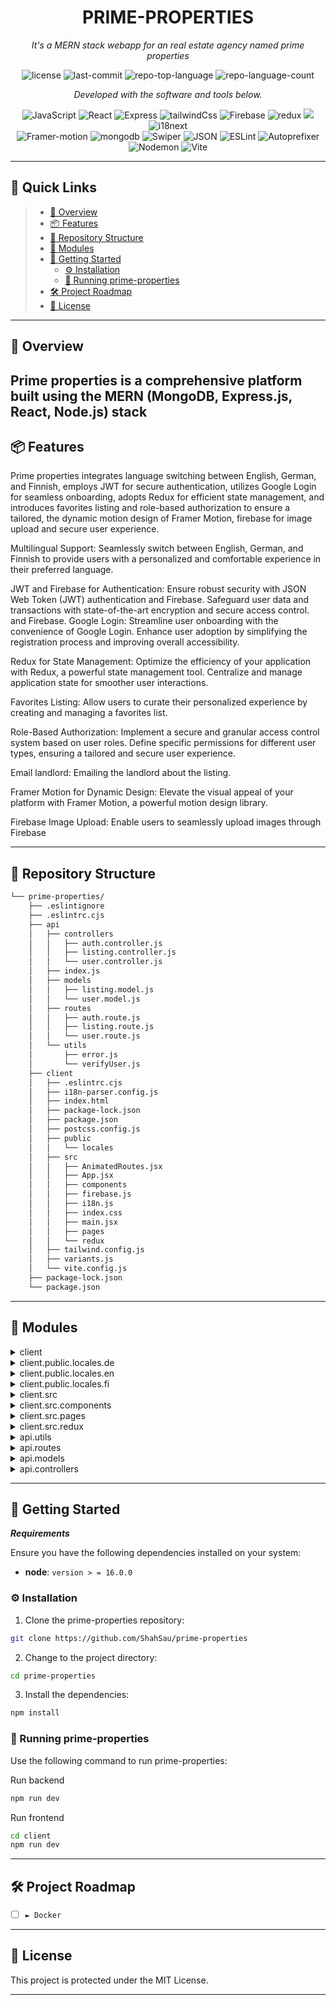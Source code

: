 <p align="center">
    <h1 align="center">PRIME-PROPERTIES</h1>
</p>
<p align="center">
    <em>
     It's a MERN stack webapp for an real estate agency named prime properties
    </em>
</p>
<p align="center">
	<img src="https://img.shields.io/github/license/ShahSau/prime-properties?style=flat&color=0080ff" alt="license">
	<img src="https://img.shields.io/github/last-commit/ShahSau/prime-properties?style=flat&color=0080ff" alt="last-commit">
	<img src="https://img.shields.io/github/languages/top/ShahSau/prime-properties?style=flat&color=0080ff" alt="repo-top-language">
	<img src="https://img.shields.io/github/languages/count/ShahSau/prime-properties?style=flat&color=0080ff" alt="repo-language-count">
<p>
<p align="center">
		<em>Developed with the software and tools below.</em>
</p>
<p align="center">
	<img src="https://img.shields.io/badge/JavaScript-F7DF1E.svg?style=flat&logo=JavaScript&logoColor=black" alt="JavaScript">
	<img src="https://img.shields.io/badge/React-61DAFB.svg?style=flat&logo=React&logoColor=black" alt="React">
    	<img src="https://img.shields.io/badge/Express-000000.svg?style=flat&logo=Express&logoColor=white" alt="Express">
    	<img src="https://img.shields.io/badge/tailwindcss-%2338B2AC.svg?style=flat&logo=tailwind-css&logoColor=white" alt="tailwindCss">
    	<img src="https://img.shields.io/badge/Firebase-FFCA28.svg?style=flat&logo=Firebase&logoColor=black" alt="Firebase">
    	<img src="https://img.shields.io/badge/redux-%23593d88.svg?style=flat&logo=redux&logoColor=white" alt="redux">
    	<img src="https://img.shields.io/badge/JWT-black?style=flat&logo=JSON%20web%20tokens" alr="JWT">
    	<img src="https://img.shields.io/badge/i18next-26A69A.svg?style=flat&logo=i18next&logoColor=white" alt="i18next">
	<br>
    	<img src="https://img.shields.io/badge/Framer-black?style=flat&logo=framer&logoColor=blue" alt="Framer-motion">
    	<img src="https://img.shields.io/badge/MongoDB-%234ea94b.svg?style=flat&logo=mongodb&logoColor=white" alt="mongodb">
	<img src="https://img.shields.io/badge/Swiper-6332F6.svg?style=flat&logo=Swiper&logoColor=white" alt="Swiper">
    	<img src="https://img.shields.io/badge/JSON-000000.svg?style=flat&logo=JSON&logoColor=white" alt="JSON">
	<img src="https://img.shields.io/badge/ESLint-4B32C3.svg?style=flat&logo=ESLint&logoColor=white" alt="ESLint">
    	<img src="https://img.shields.io/badge/Autoprefixer-DD3735.svg?style=flat&logo=Autoprefixer&logoColor=white" alt="Autoprefixer">
    	<img src="https://img.shields.io/badge/Nodemon-76D04B.svg?style=flat&logo=Nodemon&logoColor=white" alt="Nodemon">
    	<img src="https://img.shields.io/badge/Vite-646CFF.svg?style=flat&logo=Vite&logoColor=white" alt="Vite">
</p>
<hr>

## 🔗 Quick Links

> - [📍 Overview](#📍-overview)
> - [📦 Features](#📦-features)
> - [📂 Repository Structure](#📂-repository-structure)
> - [🧩 Modules](#🧩-modules)
> - [🚀 Getting Started](#🚀-getting-started)
>   - [⚙️ Installation](#⚙️-installation)
>   - [🤖 Running prime-properties](#🤖-running-prime-properties)
> - [🛠 Project Roadmap](#🛠-project-roadmap)
> - [📄 License](#📄-license)

---

## 📍 Overview

Prime properties is a comprehensive platform built using the MERN (MongoDB, Express.js, React, Node.js) stack
---

## 📦 Features
<!-- Title: Elevated User Experience and Robust Security: A Feature-Packed Platform with Multilingual Support, JWT Authentication, and Role-Based Authorization -->

Prime properties integrates language switching between English, German, and Finnish, employs JWT for secure authentication, utilizes Google Login for seamless onboarding, adopts Redux for efficient state management, and introduces favorites listing and role-based authorization to ensure a tailored, the dynamic motion design of Framer Motion, firebase for image upload and secure user experience.

Multilingual Support:
Seamlessly switch between English, German, and Finnish to provide users with a personalized and comfortable experience in their preferred language.

JWT and Firebase for Authentication:
Ensure robust security with JSON Web Token (JWT) authentication and Firebase. Safeguard user data and transactions with state-of-the-art encryption and secure access control. and Firebase.
Google Login:
Streamline user onboarding with the convenience of Google Login. Enhance user adoption by simplifying the registration process and improving overall accessibility.

Redux for State Management:
Optimize the efficiency of your application with Redux, a powerful state management tool. Centralize and manage application state for smoother user interactions.

Favorites Listing:
Allow users to curate their personalized experience by creating and managing a favorites list. 

Role-Based Authorization:
Implement a secure and granular access control system based on user roles. Define specific permissions for different user types, ensuring a tailored and secure user experience.

Email landlord:
Emailing the landlord about the listing.

Framer Motion for Dynamic Design:
Elevate the visual appeal of your platform with Framer Motion, a powerful motion design library. 

Firebase Image Upload:
Enable users to seamlessly upload images through Firebase

---

## 📂 Repository Structure

```sh
└── prime-properties/
    ├── .eslintignore
    ├── .eslintrc.cjs
    ├── api
    │   ├── controllers
    │   │   ├── auth.controller.js
    │   │   ├── listing.controller.js
    │   │   └── user.controller.js
    │   ├── index.js
    │   ├── models
    │   │   ├── listing.model.js
    │   │   └── user.model.js
    │   ├── routes
    │   │   ├── auth.route.js
    │   │   ├── listing.route.js
    │   │   └── user.route.js
    │   └── utils
    │       ├── error.js
    │       └── verifyUser.js
    ├── client
    │   ├── .eslintrc.cjs
    │   ├── i18n-parser.config.js
    │   ├── index.html
    │   ├── package-lock.json
    │   ├── package.json
    │   ├── postcss.config.js
    │   ├── public
    │   │   └── locales
    │   ├── src
    │   │   ├── AnimatedRoutes.jsx
    │   │   ├── App.jsx
    │   │   ├── components
    │   │   ├── firebase.js
    │   │   ├── i18n.js
    │   │   ├── index.css
    │   │   ├── main.jsx
    │   │   ├── pages
    │   │   └── redux
    │   ├── tailwind.config.js
    │   ├── variants.js
    │   └── vite.config.js
    ├── package-lock.json
    └── package.json
```

---

## 🧩 Modules

<details closed><summary>client</summary>

| File                                                                                                          | Summary                                                                                                                                                                                                                               |
| ---                                                                                                           | ---                                                                                                                                                                                                                                   |
| [variants.js](https://github.com/ShahSau/prime-properties/blob/master/client/variants.js)                     | Framer motion variant          |
| [i18n-parser.config.js](https://github.com/ShahSau/prime-properties/blob/master/client/i18n-parser.config.js) | i18n config file  |
| [vite.config.js](https://github.com/ShahSau/prime-properties/blob/master/client/vite.config.js)               | Vite config file      |
| [tailwind.config.js](https://github.com/ShahSau/prime-properties/blob/master/client/tailwind.config.js)       | TailwindCSS config file    |

</details>

<details closed><summary>client.public.locales.de</summary>

| File                                                                                                                  | Summary                                                                                                                                                                                                                                            |
| ---                                                                                                                   | ---                                                                                                                                                                                                                                                |
| [translation.json](https://github.com/ShahSau/prime-properties/blob/master/client/public/locales/de/translation.json) | German language dictionary |

</details>

<details closed><summary>client.public.locales.en</summary>

| File                                                                                                                  | Summary                                                                                                                                                                                                                                            |
| ---                                                                                                                   | ---                                                                                                                                                                                                                                                |
| [translation.json](https://github.com/ShahSau/prime-properties/blob/master/client/public/locales/en/translation.json) | English language dictionary |

</details>

<details closed><summary>client.public.locales.fi</summary>

| File                                                                                                                  | Summary                                                                                                                                                                                                                                            |
| ---                                                                                                                   | ---                                                                                                                                                                                                                                                |
| [translation.json](https://github.com/ShahSau/prime-properties/blob/master/client/public/locales/fi/translation.json) | Finnish language dictionary |

</details>

<details closed><summary>client.src</summary>

| File                                                                                                        | Summary                                                                                                                                                                                                                                |
| ---                                                                                                         | ---                                                                                                                                                                                                                                    |
| [main.jsx](https://github.com/ShahSau/prime-properties/blob/master/client/src/main.jsx)                     | Root of the file           |
| [AnimatedRoutes.jsx](https://github.com/ShahSau/prime-properties/blob/master/client/src/AnimatedRoutes.jsx) | Routing in the client side of the app |
| [i18n.js](https://github.com/ShahSau/prime-properties/blob/master/client/src/i18n.js)                       | Language Switcher           |
|             |
| [firebase.js](https://github.com/ShahSau/prime-properties/blob/master/client/src/firebase.js)               | Firebase config        |
|           |

</details>

<details closed><summary>client.src.components</summary>

| File                                                                                                                       | Summary                                                                                                                                                                                                                                             |
| ---                                                                                                                        | ---                                                                                                                                                                                                                                                 |
| [OAuth.jsx](https://github.com/ShahSau/prime-properties/blob/master/client/src/components/OAuth.jsx)                       | Authentication component            |
| [Header.jsx](https://github.com/ShahSau/prime-properties/blob/master/client/src/components/Header.jsx)                     | Header component          |
| [ListingItem.jsx](https://github.com/ShahSau/prime-properties/blob/master/client/src/components/ListingItem.jsx)           | Individual listing component      |
| [LanguageDropdown.jsx](https://github.com/ShahSau/prime-properties/blob/master/client/src/components/LanguageDropdown.jsx) | Language dropdown component |
| [Contact.jsx](https://github.com/ShahSau/prime-properties/blob/master/client/src/components/Contact.jsx)                   | Contact component          |
| [PrivateRoute.jsx](https://github.com/ShahSau/prime-properties/blob/master/client/src/components/PrivateRoute.jsx)         | Private route component    |
| [Transition.jsx](https://github.com/ShahSau/prime-properties/blob/master/client/src/components/Transition.jsx)             | Translation component      |
| [ItemListing.jsx](https://github.com/ShahSau/prime-properties/blob/master/client/src/components/ItemListing.jsx)           | Individual listing component (seller view)     |

</details>

<details closed><summary>client.src.pages</summary>

| File                                                                                                            | Summary                                                                                                                                                                                                                                     |
| ---                                                                                                             | ---                                                                                                                                                                                                                                         |
| [Home.jsx](https://github.com/ShahSau/prime-properties/blob/master/client/src/pages/Home.jsx)                   | Home page         |
| [CreateListing.jsx](https://github.com/ShahSau/prime-properties/blob/master/client/src/pages/CreateListing.jsx) | Create a listing page|
| [UpdateListing.jsx](https://github.com/ShahSau/prime-properties/blob/master/client/src/pages/UpdateListing.jsx) | Update a listing (only visible to the advertizer) |
| [Profile.jsx](https://github.com/ShahSau/prime-properties/blob/master/client/src/pages/Profile.jsx)             | Profile page       |
| [Signin.jsx](https://github.com/ShahSau/prime-properties/blob/master/client/src/pages/Signin.jsx)               | Signin page       |
| [Search.jsx](https://github.com/ShahSau/prime-properties/blob/master/client/src/pages/Search.jsx)               | search page       |
| [About.jsx](https://github.com/ShahSau/prime-properties/blob/master/client/src/pages/About.jsx)                 | About page         |
| [Listing.jsx](https://github.com/ShahSau/prime-properties/blob/master/client/src/pages/Listing.jsx)             | All listings page       |
| [SignUp.jsx](https://github.com/ShahSau/prime-properties/blob/master/client/src/pages/SignUp.jsx)               | Signup page       |

</details>

<details closed><summary>client.src.redux</summary>

| File                                                                                          | Summary                                                                                                                                                                                                                            |
| ---                                                                                           | ---                                                                                                                                                                                                                                |
| [store.js](https://github.com/ShahSau/prime-properties/blob/master/client/src/redux/store.js) | Redux store |

</details>


<details closed><summary>api.utils</summary>

| File                                                                                             | Summary                                                                                                                                                                                                                          |
| ---                                                                                              | ---                                                                                                                                                                                                                              |
| [error.js](https://github.com/ShahSau/prime-properties/blob/master/api/utils/error.js)           | Error handler      |
| [verifyUser.js](https://github.com/ShahSau/prime-properties/blob/master/api/utils/verifyUser.js) | User token verification |

</details>

<details closed><summary>api.routes</summary>

| File                                                                                                    | Summary                                                                                                                                                                                                                              |
| ---                                                                                                     | ---                                                                                                                                                                                                                                  |
| [listing.route.js](https://github.com/ShahSau/prime-properties/blob/master/api/routes/listing.route.js) | Listing Route |
| [auth.route.js](https://github.com/ShahSau/prime-properties/blob/master/api/routes/auth.route.js)       | Authentication route    |
| [user.route.js](https://github.com/ShahSau/prime-properties/blob/master/api/routes/user.route.js)       | User route   |

</details>

<details closed><summary>api.models</summary>

| File                                                                                                    | Summary                                                                                                                                                                                                                              |
| ---                                                                                                     | ---                                                                                                                                                                                                                                  |
| [listing.model.js](https://github.com/ShahSau/prime-properties/blob/master/api/models/listing.model.js) | Listing model |
| [user.model.js](https://github.com/ShahSau/prime-properties/blob/master/api/models/user.model.js)       | User model   |

</details>

<details closed><summary>api.controllers</summary>

| File                                                                                                                   | Summary                                                                                                                                                                                                                                        |
| ---                                                                                                                    | ---                                                                                                                                                                                                                                            |
| [listing.controller.js](https://github.com/ShahSau/prime-properties/blob/master/api/controllers/listing.controller.js) | Listing controller |
| [auth.controller.js](https://github.com/ShahSau/prime-properties/blob/master/api/controllers/auth.controller.js)       | Authentication controller    |
| [user.controller.js](https://github.com/ShahSau/prime-properties/blob/master/api/controllers/user.controller.js)       | User controller   |

</details>

---

## 🚀 Getting Started

***Requirements***

Ensure you have the following dependencies installed on your system:

* **node**: `version > = 16.0.0`

### ⚙️ Installation

1. Clone the prime-properties repository:

```sh
git clone https://github.com/ShahSau/prime-properties
```

2. Change to the project directory:

```sh
cd prime-properties
```

3. Install the dependencies:

```sh
npm install
```

### 🤖 Running prime-properties

Use the following command to run prime-properties:

Run backend
```sh 
npm run dev
```
Run frontend
```sh
cd client
npm run dev
```

---

## 🛠 Project Roadmap

- [ ] `► Docker`


---

## 📄 License

This project is protected under the MIT License.

---


